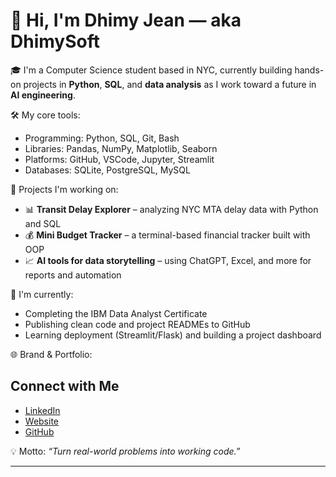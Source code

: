 # 👋 Hi, I'm Dhimy Jean — aka DhimySoft

🎓 I'm a Computer Science student based in NYC, currently building hands-on projects in **Python**, **SQL**, and **data analysis** as I work toward a future in **AI engineering**.

🛠️ My core tools:
- Programming: Python, SQL, Git, Bash
- Libraries: Pandas, NumPy, Matplotlib, Seaborn
- Platforms: GitHub, VSCode, Jupyter, Streamlit
- Databases: SQLite, PostgreSQL, MySQL

🚀 Projects I'm working on:
- 📊 **Transit Delay Explorer** – analyzing NYC MTA delay data with Python and SQL
- 💰 **Mini Budget Tracker** – a terminal-based financial tracker built with OOP
- 📈 **AI tools for data storytelling** – using ChatGPT, Excel, and more for reports and automation

🔭 I'm currently:
- Completing the IBM Data Analyst Certificate
- Publishing clean code and project READMEs to GitHub
- Learning deployment (Streamlit/Flask) and building a project dashboard

🌐 Brand & Portfolio:
## Connect with Me

- [LinkedIn](https://www.linkedin.com/in/dhimy-jean-6b716b10b)
- [Website](https://dhimixentertainment.com)
- [GitHub](https://github.com/DhimySoft)


💡 Motto: *“Turn real-world problems into working code.”*

---
